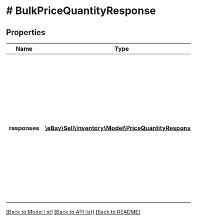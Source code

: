 # # BulkPriceQuantityResponse

## Properties

Name | Type | Description | Notes
------------ | ------------- | ------------- | -------------
**responses** | [**\eBay\Sell\Inventory\Model\PriceQuantityResponse[]**](PriceQuantityResponse.md) | This container will return an HTTP status code, offer ID, and SKU value for each offer/inventory item being updated, as well as an errors and/or warnings container if any errors or warnings are triggered while trying to update those offers/inventory items. | [optional]

[[Back to Model list]](../../README.md#models) [[Back to API list]](../../README.md#endpoints) [[Back to README]](../../README.md)
